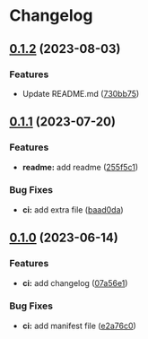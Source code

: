 # Changelog

## [0.1.2](https://github.com/rjferguson21/uds-hello-world/compare/v0.1.1...v0.1.2) (2023-08-03)


### Features

* Update README.md ([730bb75](https://github.com/rjferguson21/uds-hello-world/commit/730bb7515f59a5447a9b385681ce4a17a53e685f))

## [0.1.1](https://github.com/rjferguson21/uds-hello-world/compare/v0.1.0...v0.1.1) (2023-07-20)


### Features

* **readme:** add readme ([255f5c1](https://github.com/rjferguson21/uds-hello-world/commit/255f5c17db5f0b3fc54bc6a1d993567d5c9bbb29))


### Bug Fixes

* **ci:** add extra file ([baad0da](https://github.com/rjferguson21/uds-hello-world/commit/baad0da14ef8b7bbbf0dfdb5bab90d1b703a15c3))

## [0.1.0](https://github.com/rjferguson21/uds-hello-world/compare/v0.0.1...v0.1.0) (2023-06-14)


### Features

* **ci:** add changelog ([07a56e1](https://github.com/rjferguson21/uds-hello-world/commit/07a56e1c61922412c98abfc351c03306490c394c))


### Bug Fixes

* **ci:** add manifest file ([e2a76c0](https://github.com/rjferguson21/uds-hello-world/commit/e2a76c054e9b0a729d77cd7c2e0c9cce1c923b01))
